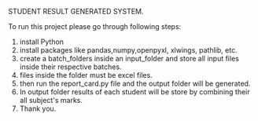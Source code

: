 STUDENT RESULT GENERATED SYSTEM. 


To run this project please go through following steps:
1. install Python
2. install packages like pandas,numpy,openpyxl, xlwings, pathlib, etc.
3. create a batch_folders inside an input_folder and store all input files inside their respective batches.
4. files inside the folder must be excel files. 
5. then run the report_card.py file and the output folder will be generated.
6. In output folder results of each student will be store by combining their all subject's marks.
7. Thank you. 

